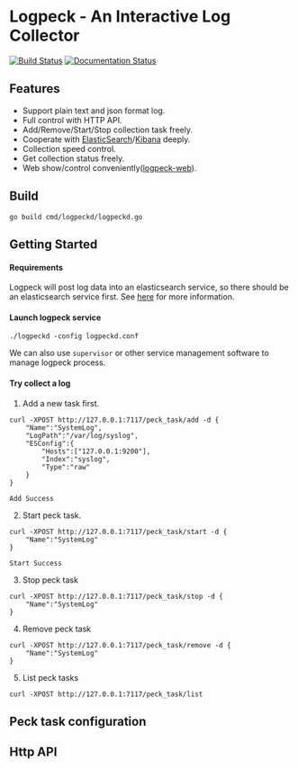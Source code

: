 # Logpeck - An Interactive Log Collector

[![Build Status](https://travis-ci.org/opera/logpeck.svg?branch=master)](https://travis-ci.org/opera/logpeck)
[![Documentation Status](https://img.shields.io/badge/中文文档-最新-brightgreen.svg)](README-cn.md)

## Features
 * Support plain text and json format log.
 * Full control with HTTP API.
 * Add/Remove/Start/Stop collection task freely.
 * Cooperate with [ElasticSearch](https://github.com/elastic/elasticsearch)/[Kibana](https://github.com/elastic/kibana) deeply.
 * Collection speed control.
 * Get collection status freely.
 * Web show/control conveniently([logpeck-web](https://github.com/opera/logpeck-web)).
 
## Build

`go build cmd/logpeckd/logpeckd.go`

## Getting Started

#### Requirements

Logpeck will post log data into an elasticsearch service, so there should be an elasticsearch service first. See [here](https://github.com/elastic/elasticsearch) for more information.

#### Launch logpeck service
 
`./logpeckd -config logpeckd.conf`

We can also use `supervisor` or other service management software to manage logpeck process.

#### Try collect a log

1. Add a new task first.

```
curl -XPOST http://127.0.0.1:7117/peck_task/add -d {
  	"Name":"SystemLog",
	"LogPath":"/var/log/syslog",
	"ESConfig":{
	  	"Hosts":["127.0.0.1:9200"],
		"Index":"syslog",
		"Type":"raw"
	}
}
```
```
Add Success
```

2. Start peck task.

```
curl -XPOST http://127.0.0.1:7117/peck_task/start -d {
  	"Name":"SystemLog"
}
```
```
Start Success
```

3. Stop peck task

```
curl -XPOST http://127.0.0.1:7117/peck_task/stop -d {
  	"Name":"SystemLog"
}
```

4. Remove peck task

```
curl -XPOST http://127.0.0.1:7117/peck_task/remove -d {
  	"Name":"SystemLog"
}
```

5. List peck tasks

```
curl -XPOST http://127.0.0.1:7117/peck_task/list
```

## Peck task configuration

## Http API
